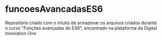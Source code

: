 # funcoesAvancadasES6
Repositório criado com o intuito de armazenar os arquivos criados durante o curso "Funções avançadas do ES6", encontrado na plataforma da Digital Innovation One
